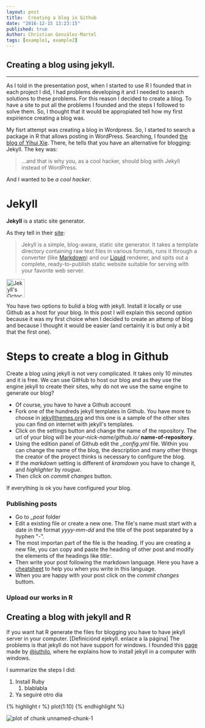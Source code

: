```yaml
---
layout: post
title:  Creating a blog in Github
date: "2016-12-15 13:23:15"
published: true
Author: Christian González-Martel
tags: [example1, example2]
---
```


## Creating a blog using jekyll.
---

As I told in the presentation post, when I started to use R I founded that in each project I did, I had problems developing it and I needed to search solutions to these problems. For this reason I decided to create a blog. To have a site to put all the problems I founded and the steps I followed to solve them. So, I thought that it would be appropiated tell how my first expirience creating a blog was.

My fisrt attempt was creating a blog in Wordpress. So, I started to search a package in R that allows posting in WordPress. Searching, I founded [the blog of Yihui Xie](http://yihui.name/knitr/demo/wordpress/). There, he tells that you have an alternative for blogging: Jekyll. The key was:
> ...and that is why you, as a cool hacker, should blog with Jekyll instead of WordPress.

And I wanted to be *a cool hacker*.

# Jekyll

**Jekyll** is a static site generator.

As they tell in their [site](http://jekyllrb.com/):
> Jekyll is a simple, blog-aware, static site generator. It takes a template directory containing raw text files in various formats, runs it through a converter (like [Markdown](https://daringfireball.net/projects/markdown/)) and our [Liquid](https://github.com/Shopify/liquid/wiki) renderer, and spits out a complete, ready-to-publish static website suitable for serving with your favorite web server.

<img src="http://jekyllrb.com/img/octojekyll.png" alt="Jekyll's Octocat mascot" width="48">


You have two options to bulid a blog with jekyll. Install it locally or use Github as a host for your blog. In this post I will explain this second option because it was my first choice when I decided to create an attemp of blog and because I thought it would be easier (and certainly it is but only a bit that the first one).

# Steps to create a blog in Github

Create a blog using jekyll is not very complicated. It takes only 10 minutes and it is free. We can use GitHub to host our blog and as they use the engine jekyll to create their sites, why do not we use the same engine to generate our blog? 

* Of course, you have to have a Github account
* Fork one of the hundreds jekyll templates in Github. You have more to choose in [jekyllthemes.org](http://jekyllthemes.org/) and this one is a sample of the other sites you can find on internet with jekyll's templates.
* Click on the settings button and change the name of the repository. The url of your blog will be *your-nick-name/github.io/* **name-of-repository**. 
* Using the edition panel of Github edit the *_config.yml* file. Within you can change the name of the blog, the description and many other things the creator of the proyect thinks is necessary to configure the blog.
* If the *markdown* setting is different of *kramdown* you have to change it, and *highlighter* by *rougue*.
* Then click on *commit changes* button.

If everything is ok you have configured your blog.

### Publishing posts

* Go to *_post* folder
* Edit a existing file or create a new one. The file's name must start with a date in the format *yyyy-mm-dd* and the title of the post separated by a hyphen "-".
* The most importan part of the file is the heading. If you are creating a new file, you can copy and paste the heading of other post and modify the elements of the headings like *title:*.
* Then write your post following the markdown language. Here you have a [cheatsheet](https://github.com/adam-p/markdown-here/wiki/Markdown-Cheatsheet) to help you when you write in this language.
* When you are happy with your post click on the *commit changes* buttom.

### Upload our works in R






## Creating a blog with jekyll and R
If you want hat R generate the files for blogging you have to have jekyll server in your computer. [Definiciónd ejekyll. enlace a la página] The problems is that jekyll do not have support for windows. I founded this [page](http://jekyll-windows.juthilo.com/) made by [@juthilo](https://twitter.com/juthilo), where he explains how to install jekyll in a computer with windows. 

I summarize the steps I did:
1. Install Ruby
    1. blablabla
2. Ya seguiré otro día



{% highlight r %}
plot(1:10)
{% endhighlight %}

![plot of chunk unnamed-chunk-1](/knitr-jekyll/figure/source/my-second-blog-post/2016-11-27-my-second-blog-post/unnamed-chunk-1-1.png)

